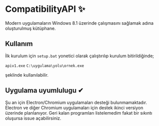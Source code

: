 # CompatibilityAPI ✨
Modern uygulamaların Windows 8.1 üzerinde çalışmasını sağlamak adına oluşturulmuş kütüphane. 

## Kullanım
İlk kurulum için `setup.bat` yonetici olarak çalıştırılıp kurulum bitirildiğinde;                                                                                                  

`apiv1.exe` `C:\uygulama\yolu\ornek.exe`                                                                                                                                         


şeklinde kullanılabilir.

## Uygulama uyumlulugu ✔
Şu an için Electron/Chromium uygulamaları desteği bulunmamaktadır.
Electron ve diğer Chromium uygulamaları için destek ikinci versiyon üzerinde planlanıyor.
Geri kalan programları listelemedim fakat bir sıkıntı oluşursa issue açabilirsiniz.

